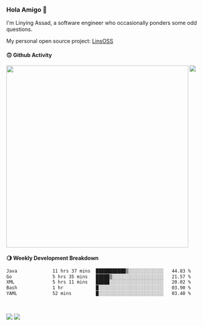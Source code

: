 ### Hola Amigo 🤣   

I'm Linying Assad, a software engineer who occasionally ponders some odd questions.  

My personal open source project: [LinsOSS](https://github.com/linsoss)
 
#### 🙃 Github Activity 
<div>
  <img src="https://github-readme-stats.vercel.app/api?username=al-assad&show_icons=true" align="top" style="display: inline-block;" width="480"/>
  <img src="https://github-readme-stats.vercel.app/api/top-langs/?username=al-assad&hide=css,html&langs_count=8&layout=compact" align="top" style="display: inline-block;"/>
</div>

#### 🌖 Weekly Development Breakdown
<!--START_SECTION:waka-->

```txt
Java             11 hrs 37 mins  ███████████▒░░░░░░░░░░░░░   44.83 %
Go               5 hrs 35 mins   █████▒░░░░░░░░░░░░░░░░░░░   21.57 %
XML              5 hrs 11 mins   █████░░░░░░░░░░░░░░░░░░░░   20.02 %
Bash             1 hr            █░░░░░░░░░░░░░░░░░░░░░░░░   03.90 %
YAML             52 mins         █░░░░░░░░░░░░░░░░░░░░░░░░   03.40 %
```

<!--END_SECTION:waka-->

<br>

<a href="https://twitter.com/assad_lin"><img src="https://img.shields.io/badge/Twitter-@assad__lin-blue?style=flat&logo=twitter" /></a>
<a href="https://al-assad.github.io"><img src="https://img.shields.io/badge/Blogs-Linying_Assad's_Blog-yellow?style=flat&logo=github" /></a>

